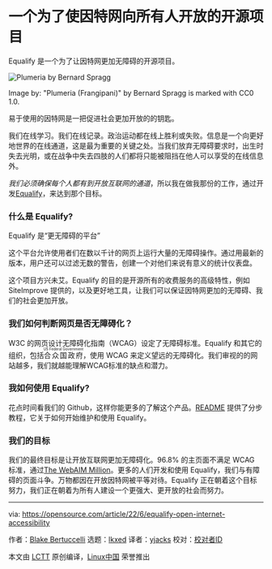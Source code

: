 [#]: subject: "An open source project that opens the internet for all"
[#]: via: "https://opensource.com/article/22/6/equalify-open-internet-accessibility"
[#]: author: "Blake Bertuccelli https://opensource.com/users/blake"
[#]: collector: "lkxed"
[#]: translator: "yjacks"
[#]: reviewer: " "
[#]: publisher: " "
[#]: url: " "

一个为了使因特网向所有人开放的开源项目
======
Equalify 是一个为了让因特网更加无障碍的开源项目。

![Plumeria by Bernard Spragg][1]

Image by: "Plumeria (Frangipani)" by Bernard Spragg is marked with CC0 1.0.

易于使用的因特网是一把促进社会更加开放的的钥匙。

我们在线学习。我们在线记录。政治运动都在线上胜利或失败。信息是一个向更好地世界的在线通道，这是最为重要的关键之处。当我们放弃无障碍要求时，出生时失去光明，或在战争中失去四肢的人们都将只能被阻挡在他人可以享受的在线信息外。

*我们必须确保每个人都有到开放互联网的通道*，所以我在做我那份的工作，通过开发[Equalify][2]，来达到那个目标。

### 什么是 Equalify?

Equalify 是“更无障碍的平台”

这个平台允许使用者们在数以千计的网页上运行大量的无障碍操作。通过用最新的版本，用户还可以过滤无数的警告，创建一个对他们来说有意义的统计仪表盘。

这个项目方兴未艾。Equalify 的目的是开源所有的收费服务的高级特性，例如 SiteImprove 提供的，以及更好地工具，让我们可以保证因特网更加的无障碍、我们的社会更加开放。

### 我们如何判断网页是否无障碍化？

W3C 的网页设计无障碍化指南（WCAG）设定了无障碍标准。Equalify 和其它的组织，包括<ruby>合众国政府<rt>US Federal Government</rt></ruby>，使用 WCAG 来定义望远的无障碍化。我们审视的的网站越多，我们就越能理解WCAG标准的缺点和潜力。

### 我如何使用 Equalify?

花点时间看我们的 Github，这样你能更多的了解这个产品。[README][3] 提供了分步教程，它关于如何开始维护和使用 Equalify。

### 我们的目标

我们的最终目标是让开放互联网更加无障碍化。96.8% 的主页面不满足 WCAG 标准，通过[The WebAIM Million][4]。更多的人们开发和使用 Equalify，我们与有障碍的页面斗争。万物都因在开放因特网被平等对待。Equalify 正在朝着这个目标努力，我们正在朝着为所有人建设一个更强大、更开放的社会而努力。

--------------------------------------------------------------------------------

via: https://opensource.com/article/22/6/equalify-open-internet-accessibility

作者：[Blake Bertuccelli][a]
选题：[lkxed][b]
译者：[yjacks](https://github.com/yjacks)
校对：[校对者ID](https://github.com/校对者ID)

本文由 [LCTT](https://github.com/LCTT/TranslateProject) 原创编译，[Linux中国](https://linux.cn/) 荣誉推出

[a]: https://opensource.com/users/blake
[b]: https://github.com/lkxed
[1]: https://opensource.com/sites/default/files/2022-06/plumeria-frangipani-bernard-spragg.jpg
[2]: https://equalify.app/
[3]: https://github.com/bbertucc/equalify
[4]: https://webaim.org/projects/million/
